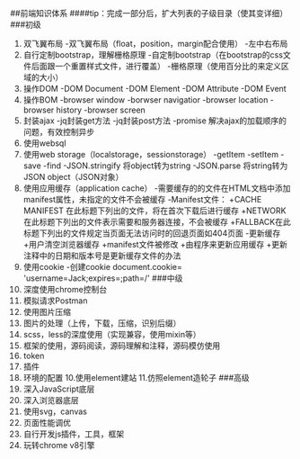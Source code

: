##前端知识体系
####tip：完成一部分后，扩大列表的子级目录（使其变详细）
###初级
1. 双飞翼布局
	-双飞翼布局（float，position，margin配合使用）
	-左中右布局
2. 自行定制bootstrap，理解栅格原理
	-自定制bootstrap（在bootstrap的css文件后面跟一个重置样式文件，进行覆盖）
	-栅格原理（使用百分比的来定义区域的大小）
3. 操作DOM
	-DOM Document
	-DOM Element
	-DOM Attribute
	-DOM Event
4. 操作BOM
	-browser window
	-borwser navigatior
	-browser location
	-browser history
	-browser screen
5. 封装ajax
	-jq封装get方法
	-jq封装post方法
	-promise 解决ajax的加载顺序的问题，有效控制异步
6. 使用websql
7. 使用web storage（localstorage，sessionstorage）
	-getItem
	-setItem
	-save
	-find
	-JSON.stringify 将object转为string
	-JSON.parse 将string转为JSON object（JSON对象）
8. 使用应用缓存（application cache）
	-需要缓存的的文件在HTML文档中添加manifest属性，未指定的文件不会被缓存<html manifest="demo.appcache"></html>
	-Manifest文件：
		+CACHE MANIFEST 在此标题下列出的文件，将在首次下载后进行缓存
		+NETWORK在此标题下列出的文件表示需要和服务器连接，不会被缓存
		+FALLBACK在此标题下列出的文件规定当页面无法访问时的回退页面如404页面
	-更新缓存
		+用户清空浏览器缓存
		+manifest文件被修改
		+由程序来更新应用缓存
		+更新注释中的日期和版本号是更新缓存文件的办法
9. 使用cookie
	-创建cookie document.cookie= 'username=Jack;expires=;path=/'
###中级
1. 深度使用chrome控制台
2. 模拟请求Postman
3. 使用图片压缩
4. 图片的处理（上传，下载，压缩，识别后缀）
5. scss，less的深度使用（实现兼容，使用mixin等）
6. 框架的使用，源码阅读，源码理解和注释，源码模仿使用
7. token
8. 插件
9. 环境的配置
10.使用element建站
11.仿照element造轮子
###高级
1. 深入JavaScript底层
2. 深入浏览器底层
3. 使用svg，canvas
4. 页面性能调优
5. 自行开发js插件，工具，框架
6. 玩转chrome v8引擎